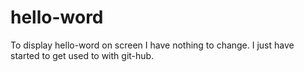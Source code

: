 # hello-word
To display hello-word on screen
I have nothing to change. I just have started to get used to with git-hub.
